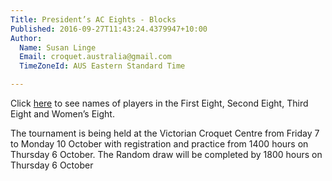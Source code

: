 ```yaml
---
Title: President’s AC Eights - Blocks
Published: 2016-09-27T11:43:24.4379947+10:00
Author:
  Name: Susan Linge
  Email: croquet.australia@gmail.com
  TimeZoneId: AUS Eastern Standard Time

---
```

Click [here](/2016-presidents-ac-eights-blocks.pdf) to see names of players in the First Eight, Second Eight, Third Eight and Women’s Eight.

The tournament is being held at the Victorian Croquet Centre from Friday 7 to Monday 10 October with registration and practice from 1400 hours on Thursday 6 October.  The Random draw will be completed by 1800 hours on Thursday 6 October